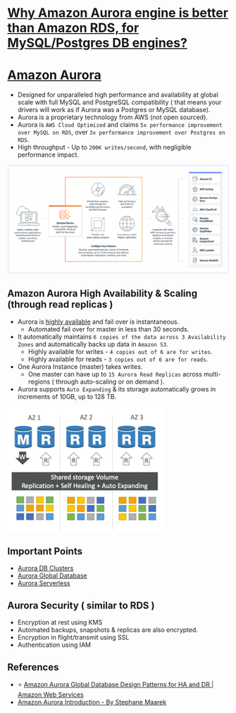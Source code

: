 
# [Why Amazon Aurora engine is better than Amazon RDS, for MySQL/Postgres DB engines?](../AWSAuroraVsRDS.md)

# [Amazon Aurora](https://aws.amazon.com/rds/aurora/)
- Designed for unparalleled high performance and availability at global scale with full MySQL and PostgreSQL compatibility ( that means your drivers will work as if Aurora was a Postgres or MySQL database).
- Aurora is a proprietary technology from AWS (not open sourced).
- Aurora is `AWS Cloud Optimized` and claims `5x performance improvement over MySQL on RDS`, over `3x performance improvement over Postgres on RDS`.
- High throughput - Up to `200K writes/second`, with negligible performance impact.

![img.png](assests/aurora.png)

## Amazon Aurora High Availability & Scaling (through read replicas )
- Aurora is [highly available](../../../1_HLDDesignComponents/0_SystemGlossaries/HighAvailability.md) and fail over is instantaneous. 
  - Automated fail over for master in less than 30 seconds.
- It automatically maintains `6 copies of the data across 3 Availability Zones` and automatically backs up data in `Amazon S3`.
  - Highly available for writes - `4 copies out of 6 are for writes`.
  - Highly available for reads - `3 copies out of 6 are for reads`.
- One Aurora Instance (master) takes writes.
  - One master can have up to `15 Aurora Read Replicas` across multi-regions ( through auto-scaling or on demand ). 
- Aurora supports `Auto Expanding` & its storage automatically grows in increments of 10GB, up to 128 TB.

![img.png](assests/aurora_high_availability_img.png)

## Important Points
- [Aurora DB Clusters](AuroraDBClusters.md)
- [Aurora Global Database](AuroraGlobalDatabase.md)
- [Aurora Serverless](AuroraServerless.md)

## Aurora Security ( similar to RDS )
- Encryption at rest using KMS
- Automated backups, snapshots & replicas are also encrypted.
- Encryption in flight/transmit using SSL
- Authentication using IAM

## References
- :star: [Amazon Aurora Global Database Design Patterns for HA and DR | Amazon Web Services](https://www.youtube.com/watch?v=bbiWciJSouY)
- [Amazon Aurora Introduction - By Stephane Maarek](https://www.youtube.com/watch?v=ZCt3ctVfGIk)